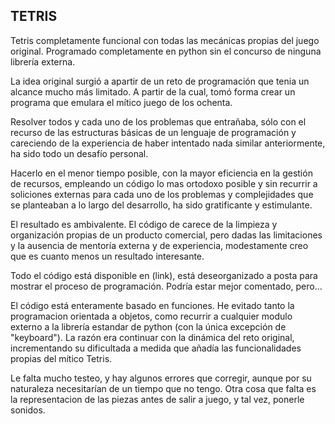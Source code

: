 ## TETRIS


Tetris completamente funcional con todas las mecánicas propias del juego original. Programado completamente en python sin el concurso de ninguna librería externa.

La idea original surgió a apartir de un reto de programación que tenia un alcance mucho más limitado. A partir de la cual, tomó forma crear un programa que emulara el mítico juego de los ochenta.

Resolver todos y cada uno de los problemas que entrañaba, sólo con el recurso de las estructuras básicas de un lenguaje de programación y careciendo de la experiencia de haber intentado nada similar anteriormente, ha sido todo un desafío personal.

Hacerlo en el menor tiempo posible, con la mayor eficiencia en la gestión de recursos, empleando  un código lo mas ortodoxo posible y sin recurrir a soliciones externas para cada uno de los problemas y complejidades que se planteaban a lo largo del desarrollo, ha sido gratificante y estimulante.

El resultado es ambivalente. El código de carece de la limpieza y organización propias de un producto comercial, pero dadas las limitaciones y la ausencia de mentoría externa y de experiencia, modestamente creo que es cuanto menos un resultado interesante.

Todo el código está disponible en (link), está deseorganizado a posta para mostrar el proceso de programación. Podría estar mejor comentado, pero...

El código está enteramente basado en funciones. He evitado tanto la programacion orientada a objetos, como recurrir a cualquier modulo externo a la librería estandar de python (con la única excepción de "keyboard"). La razón era continuar con la dinámica del reto original, incrementando su dificultada a medida que añadía las funcionalidades propias del mítico Tetris.

Le falta mucho testeo, y hay algunos errores que corregir, aunque por su naturaleza necesitarían de un tiempo que no tengo. Otra cosa que falta es la representacion de las piezas antes de salir a juego, y tal vez, ponerle sonidos.
